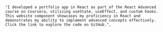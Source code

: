     "I developed a portfolio app in React as part of the React Advanced course on Coursera, utilizing useState, useEffect, and custom hooks. This website component showcases my proficiency in React and demonstrates my ability to implement advanced concepts effectively. Click the link to explore the code on GitHub.",
